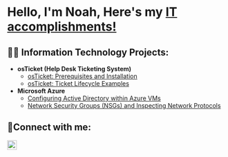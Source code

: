 <h1>Hello, I'm Noah, Here's my <a href="https://linkedin.com/in/noahhenry">IT accomplishments!</a> </h1>

<h2>👨‍💻 Information Technology Projects:</h2>

- <b>osTicket (Help Desk Ticketing System)</b>
  - [osTicket: Prerequisites and Installation](https://github.com/NoahNohan/osticket-prereqs)
  - [osTicket: Ticket Lifecycle Examples](https://github.com/NoahNohan/osTicket-Lifecycle)
- <b>Microsoft Azure</b>
  - [Configuring Active Directory within Azure VMs](https://github.com/NoahNohan/configure-ad)
  - [Network Security Groups (NSGs) and Inspecting Network Protocols](https://github.com/NoahNohan/azure-network-protocols)

<h2>🤳Connect with me:</h2>

[<img align="left" alt="Josh | LinkedIn" width="22px" src="https://cdn.jsdelivr.net/npm/simple-icons@v3/icons/linkedin.svg" />][linkedin]

[linkedin]: https://linkedin.com/in/noahhenry
